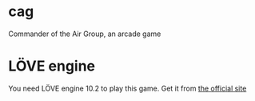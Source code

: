 # cag
Commander of the Air Group, an arcade game 

# LÖVE engine

You need LÖVE engine 10.2 to play this game. Get it from [the official site](https://love2d.org/)

